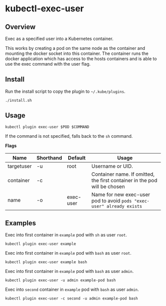 # kubectl-exec-user

## Overview

Exec as a specified user into a Kubernetes container.

This works by creating a pod on the same node as the container and mounting the docker socket into this container. The container runs the docker application which has access to the hosts containers and is able to use the exec command with the user flag.

## Install

Run the install script to copy the plugin to `~/.kube/plugins`.

```
./install.sh
```

## Usage

```
kubectl plugin exec-user $POD $COMMAND
```

If the command is not specified, falls back to the `sh` command.

**Flags**

| Name       | Shorthand | Default   | Usage                                                                     |
|------------|-----------|-----------|---------------------------------------------------------------------------|
| targetuser | -u        | root      | Username or UID.                                                          |
| container  | -c        |           | Container name. If omitted, the first container in the pod will be chosen |
| name       | -o        | exec-user | Name for new exec-user pod to avoid `pods "exec-user" already exists`     |

## Examples

Exec into first container in `example` pod with `sh` as user `root`.
```
kubectl plugin exec-user example
```

Exec into first container in `example` pod with `bash` as user `root`.
```
kubectl plugin exec-user example bash
```

Exec into first container in `example` pod with `bash` as user `admin`.
```
kubectl plugin exec-user -u admin example-pod bash
```

Exec into `second` container in `example` pod with `bash` as user `admin`.
```
kubectl plugin exec-user -c second -u admin example-pod bash
```
